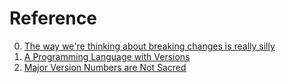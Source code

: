 # Reference

0. [The way we're thinking about breaking changes is really silly](https://welltypedwitch.bearblog.dev/the-way-were-thinking-about-breaking-changes-is-really-silly/)
0. [A Programming Language with Versions](https://prg.is.titech.ac.jp/wp-content/uploads/2023/03/tanabe-phd-dissertation.pdf)
0. [Major Version Numbers are Not Sacred](https://tom.preston-werner.com/2022/05/23/major-version-numbers-are-not-sacred.html)

